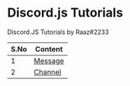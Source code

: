 # Discord.js Tutorials
Discord.JS Tutorials by Raaz#2233

S.No   | Content
------ | ------
1      | [Message](https://github.com/chethanyadav456/Discord.js-v13-Tutorial/tree/main/message)
2      | [Channel](https://github.com/chethanyadav456/Discord.js-v13-Tutorial/tree/main/channel)
